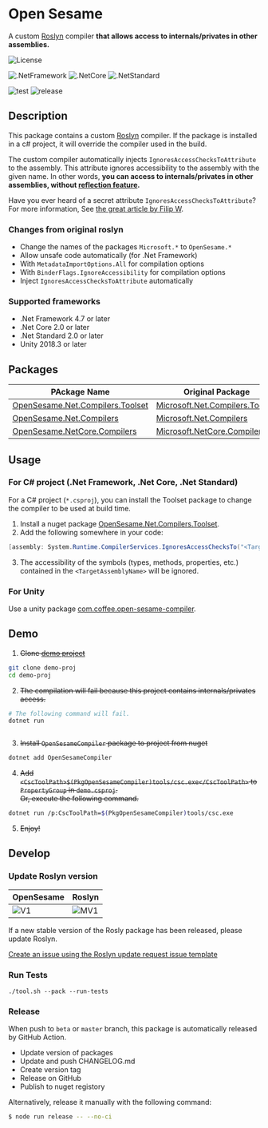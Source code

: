 Open Sesame
===

A custom [Roslyn](https://github.com/dotnet/roslyn) compiler **that allows access to internals/privates in other assemblies.**

![License](https://img.shields.io/github/license/mob-sakai/OpenSesame)

![.NetFramework](https://img.shields.io/static/v1?label=.Net+Framework&message=4.7+or+later&color=blue)
![.NetCore](https://img.shields.io/static/v1?label=.Net+Core&message=2.0+or+later&color=red)
![.NetStandard](https://img.shields.io/static/v1?label=.Net+Standard&message=2.0+or+later&color=orange)

![test](https://github.com/mob-sakai/OpenSesame/workflows/test/badge.svg)
![release](https://github.com/mob-sakai/OpenSesame/workflows/release/badge.svg)

## Description

This package contains a custom [Roslyn](https://github.com/dotnet/roslyn) compiler.
If the package is installed in a c# project, it will override the compiler used in the build.

The custom compiler automatically injects `IgnoresAccessChecksToAttribute` to the assembly.
This attribute ignores accessibility to the assembly with the given name.
In other words, **you can access to internals/privates in other assemblies, without [reflection feature][reflection].**

Have you ever heard of a secret attribute `IgnoresAccessChecksToAttribute`?
For more information, See [the great article by Filip W][ignores-access].

[reflection]: https://docs.microsoft.com/en-us/dotnet/csharp/programming-guide/concepts/reflection
[ignores-access]: https://www.strathweb.com/2018/10/no-internalvisibleto-no-problem-bypassing-c-visibility-rules-with-roslyn/

### Changes from original roslyn

* Change the names of the packages `Microsoft.*` to `OpenSesame.*`
* Allow unsafe code automatically (for .Net Framework)
* With `MetadataImportOptions.All` for compilation options
* With `BinderFlags.IgnoreAccessibility` for compilation options
* Inject `IgnoresAccessChecksToAttribute` automatically

### Supported frameworks

* .Net Framework 4.7 or later
* .Net Core 2.0 or later
* .Net Standard 2.0 or later
* Unity 2018.3 or later

## Packages

| PAckage Name                         | Original Package                    | Version | Downloads |
| ------------------------------------ | ----------------------------------- | ------- | --------- |
| [OpenSesame.Net.Compilers.Toolset][] | [Microsoft.Net.Compilers.Toolset][] | ![V1][] | ![D1][]   |
| [OpenSesame.Net.Compilers][]         | [Microsoft.Net.Compilers][]         | ![V2][] | ![D2][]   |
| [OpenSesame.NetCore.Compilers][]     | [Microsoft.NetCore.Compilers][]     | ![V3][] | ![D3][]   |

[OpenSesame.Net.Compilers.Toolset]: https://www.nuget.org/packages/OpenSesame.Net.Compilers.Toolset
[Microsoft.Net.Compilers.Toolset]: https://www.nuget.org/packages/Microsoft.Net.Compilers.Toolset
[V1]: https://img.shields.io/nuget/v/OpenSesame.Net.Compilers.Toolset
[D1]: https://img.shields.io/nuget/dt/OpenSesame.Net.Compilers.Toolset
[MV1]: https://img.shields.io/nuget/v/Microsoft.Net.Compilers.Toolset

[OpenSesame.Net.Compilers]: https://www.nuget.org/packages/OpenSesame.Net.Compilers
[Microsoft.Net.Compilers]: https://www.nuget.org/packages/Microsoft.Net.Compilers
[V2]: https://img.shields.io/nuget/v/OpenSesame.Net.Compilers
[D2]: https://img.shields.io/nuget/dt/OpenSesame.Net.Compilers

[OpenSesame.NetCore.Compilers]: https://www.nuget.org/packages/OpenSesame.NetCore.Compilers
[Microsoft.NetCore.Compilers]: https://www.nuget.org/packages/Microsoft.NetCore.Compilers
[V3]: https://img.shields.io/nuget/v/OpenSesame.NetCore.Compilers
[D3]: https://img.shields.io/nuget/dt/OpenSesame.NetCore.Compilers

## Usage

### For C# project (.Net Framework, .Net Core, .Net Standard)

For a C# project (`*.csproj`), you can install the Toolset package to change the compiler to be used at build time.

1. Install a nuget package [OpenSesame.Net.Compilers.Toolset][].
2. Add the following somewhere in your code:
```cs
[assembly: System.Runtime.CompilerServices.IgnoresAccessChecksTo("<TargetAssemblyName>")]
```
3. The accessibility of the symbols (types, methods, properties, etc.) contained in the `<TargetAssemblyName>` will be ignored.

### For Unity

Use a unity package [com.coffee.open-sesame-compiler](https://github.com/mob-sakai/OpenSesameCompilerForUnity).


## Demo

1. ~~Clone [demo project]()~~
```sh
git clone demo-proj
cd demo-proj
```
2. ~~The compilation will fail because this project contains internals/privates access.~~
```sh
# The following command will fail.
dotnet run
```
```sh
```
3. ~~Install `OpenSesameCompiler` package to project from nuget~~
```sh
dotnet add OpenSesameCompiler
```
4. ~~Add `<CscToolPath>$(PkgOpenSesameCompiler)tools/csc.exe</CscToolPath>` to `PropertyGroup` in `demo.csproj`.~~  
~~Or, execute the following command.~~
```sh
dotnet run /p:CscToolPath=$(PkgOpenSesameCompiler)tools/csc.exe
```
5. ~~Enjoy!~~

## Develop

### Update Roslyn version

| OpenSesame | Roslyn   |
| ---------- | -------- |
| ![V1][]    | ![MV1][] |

If a new stable version of the Rosly package has been released, please update Roslyn.

[Create an issue using the Roslyn update request issue template][issue_template]

[issue_template]: https://github.com/mob-sakai/OpenSesame/issues/new?assignees=mob-sakai&template=update_roslyn.md&title=Request+to+update+roslyn%3A+%7Bversion%7D

### Run Tests

```
./tool.sh --pack --run-tests
```

### Release

When push to `beta` or `master` branch, this package is automatically released by GitHub Action.

* Update version of packages
* Update and push CHANGELOG.md
* Create version tag
* Release on GitHub
* Publish to nuget registory

Alternatively, release it manually with the following command:

```bash
$ node run release -- --no-ci
```